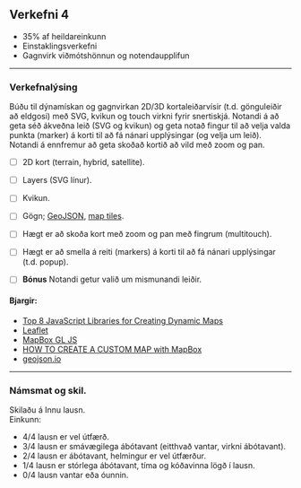## Verkefni 4 
- 35% af heildareinkunn  
- Einstaklingsverkefni
- Gagnvirk viðmótshönnun og notendaupplifun
  
---


### Verkefnalýsing
Búðu til dýnamískan og gagnvirkan 2D/3D kortaleiðarvísir (t.d. gönguleiðir að eldgosi) með SVG, kvikun og touch virkni fyrir snertiskjá. Notandi á að geta séð ákveðna leið (SVG og kvikun) og geta notað fingur til að velja valda punkta (marker) á korti til að fá nánari upplýsingar (og velja um leið). Notandi á ennfremur að geta skoðað kortið að vild með zoom og pan. 

- [ ] 2D kort (terrain, hybrid, satellite).
- [ ] Layers (SVG línur).
- [ ] Kvikun.
- [ ] Gögn; [GeoJSON](https://en.wikipedia.org/wiki/GeoJSON), [map tiles](https://carto.com/blog/map-tiles-guide).
- [ ] Hægt er að skoða kort með zoom og pan með fingrum (multitouch).
- [ ] Hægt er að smella á reiti (markers) á korti til að fá nánari upplýsingar (t.d. popup).
- [ ] **Bónus** Notandi getur valið um mismunandi leiðir.


#### Bjargir:
- [Top 8 JavaScript Libraries for Creating Dynamic Maps](https://colorlib.com/wp/javascript-libraries-for-creating-dynamic-maps/)
- [Leaflet](https://leafletjs.com/)
- [MapBox GL JS](https://www.mapbox.com/mapbox-gljs)
- [HOW TO CREATE A CUSTOM MAP with MapBox](https://www.mapbox.com/blog/create-custom-map-steps)
- [geojson.io](https://geojson.io/#map=2/0/20)

---

### Námsmat og skil.
Skilaðu á Innu lausn. <br>
Einkunn: 
- 4/4 lausn er vel útfærð.
- 3/4 lausn er smávægilega ábótavant (eitthvað vantar, virkni ábótavant).
- 2/4 lausn er ábótavant, helmingur er vel útfærður.
- 1/4 lausn er stórlega ábótavant, tíma og kóðavinna lögð í lausn.
- 0/4 lausn vantar eða óunnin.


<!--
- [How to Make a Clickable SVG Map With HTML and CSS](https://www.freecodecamp.org/news/how-to-make-clickable-svg-map-html-css/)
- [3D Terrain Models](http://googlemapsmania.blogspot.com/2020/07/build-your-own-3d-terrain-models.html) byggt á [three-geo](https://github.com/w3reality/three-geo)
-->
